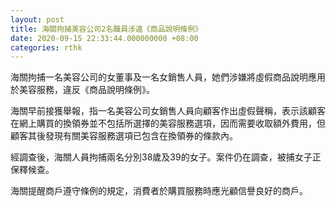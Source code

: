 ```yaml
---
layout: post
title: 海關拘捕美容公司2名職員涉違《商品說明條例》
date: 2020-09-15 22:33:44.000000000 +08:00
categories: rthk
---
```


海關拘捕一名美容公司的女董事及一名女銷售人員，她們涉嫌將虛假商品說明應用於美容服務，違反《商品說明條例》。

海關早前接獲舉報，指一名美容公司女銷售人員向顧客作出虛假聲稱，表示該顧客在網上購買的換領券並不包括所選擇的美容服務選項，因而需要收取額外費用，但顧客其後發現有關美容服務選項已包含在換領券的條款內。

經調查後，海關人員拘捕兩名分別38歲及39的女子。案件仍在調查，被捕女子正保釋候查。

海關提醒商戶遵守條例的規定，消費者於購買服務時應光顧信譽良好的商戶。
